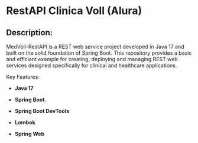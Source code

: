 # RestAPI Clinica Voll (Alura)

Description:
---
MedVoll-RestAPI is a REST web service project developed in Java 17 and built on the solid foundation of Spring Boot. This repository provides a basic and efficient example for creating, deploying and managing REST web services designed specifically for clinical and healthcare applications.

Key Features:
- **Java 17**

- **Spring Boot**.

- **Spring Boot DevTools**

- **Lombok**

- **Spring Web**